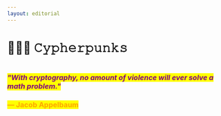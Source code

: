 ```yaml
---
layout: editorial
---
```


# 👩🏻‍💻 𝙲𝚢𝚙𝚑𝚎𝚛𝚙𝚞𝚗𝚔𝚜

<figure><img src="../../../../../.gitbook/assets/pexels-btgl-♡-3894169.jpg" alt=""><figcaption></figcaption></figure>

### _<mark style="color:purple;">"With cryptography, no amount of violence will ever solve a math problem."</mark>_

### &#x20;<mark style="color:orange;">― Jacob Appelbaum</mark>

